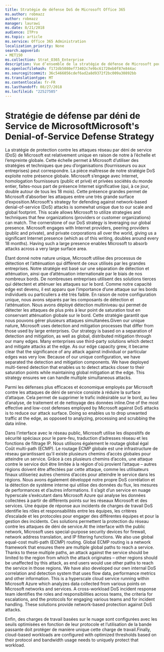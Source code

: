 ```yaml
---
title: Stratégie de défense DoS de Microsoft Office 365
ms.author: robmazz
author: robmazz
manager: laurawi
ms.date: 8/21/2018
audience: ITPro
ms.topic: article
ms.service: Office 365 Administration
localization_priority: None
search.appverid:
- MET150
ms.collection: Strat_O365_Enterprise
description: Vue d’ensemble de la stratégie de défense de Microsoft pour traiter les attaques par déni de service (DoS).
ms.openlocfilehash: f172db5080ef73402c7e9bc61720eb0f87e844ac
ms.sourcegitcommit: 36c5466056cdef6ad2a8d9372f2bc009a30892bb
ms.translationtype: MT
ms.contentlocale: fr-FR
ms.lasthandoff: 08/27/2018
ms.locfileid: "22527505"
---
```

# <a name="microsofts-denial-of-service-defense-strategy"></a><span data-ttu-id="54287-103">Stratégie de défense par déni de Service de Microsoft</span><span class="sxs-lookup"><span data-stu-id="54287-103">Microsoft's Denial-of-Service Defense Strategy</span></span>

<span data-ttu-id="54287-p101">La stratégie de protection contre les attaques réseau par déni de service (DoS) de Microsoft est relativement unique en raison de notre à l’échelle et l’empreinte globale. Cette échelle permet à Microsoft d’utiliser des stratégies et techniques que peu d’organisations (fournisseurs ou aux entreprises) peut correspondre. La pièce maîtresse de notre stratégie DoS exploite notre présence globale. Microsoft s’engage avec Internet, homologation fournisseurs (public et privé) et privées sociétés du monde entier, faites-nous part de présence Internet significative (qui, à ce jour, double autour de tous les 18 mois). Cette présence grandes permet de Microsoft d’absorber les attaques entre une très grande surface d’exposition.</span><span class="sxs-lookup"><span data-stu-id="54287-p101">Microsoft's strategy for defending against network-based denial-of-service (DoS) attacks is somewhat unique due to our scale and global footprint. This scale allows Microsoft to utilize strategies and techniques that few organizations (providers or customer organizations) can match. The cornerstone of our DoS strategy is leveraging our global presence. Microsoft engages with Internet providers, peering providers (public and private), and private corporations all over the world, giving us a significant Internet presence (which as of this writing, doubles around every 18 months). Having such a large presence enables Microsoft to absorb attacks across a very large surface area.</span></span>

<span data-ttu-id="54287-p102">Étant donné notre nature unique, Microsoft utilise des processus de détection et l’atténuation qui diffèrent de ceux utilisés par les grandes entreprises. Notre stratégie est basé sur une séparation de détection et atténuation, ainsi que d’atténuation internationale par le biais de nos nombreux bords. De nombreuses entreprises utilisent des solutions tierces qui détectent et atténuer les attaques sur le bord. Comme notre capacité edge est devenu, il est apparu que l’importance d’une attaque sur les bords individuels ou particuliers a été très faible. En raison de notre configuration unique, nous avons séparés par les composants de détection et l’atténuation. Nous avons déployé détection multiniveau qui permet de détecter les attaques de plus près à leur point de saturation tout en conservant atténuation globale sur le bord. Cette stratégie garantit que nous pouvons gérer plusieurs attaques simultanées.</span><span class="sxs-lookup"><span data-stu-id="54287-p102">Given our unique nature, Microsoft uses detection and mitigation processes that differ from those used by large enterprises. Our strategy is based on a separation of detection and mitigation, as well as global, distributed mitigation through our many edges. Many enterprises use third-party solutions which detect and mitigate attacks at the edge. As our edge capacity grew, it became clear that the significance of any attack against individual or particular edges was very low. Because of our unique configuration, we have separated the detection and mitigation components. We have deployed multi-tiered detection that enables us to detect attacks closer to their saturation points while maintaining global mitigation at the edge. This strategy ensures we can handle multiple simultaneous attacks.</span></span>

<span data-ttu-id="54287-p103">Parmi les défenses plus efficaces et économique employés par Microsoft contre les attaques de déni de service consiste à réduire la surface d’attaque. Cela permet de supprimer le trafic indésirable sur le bord, au lieu d’analyse, de traitement et de nettoyage des données inline.</span><span class="sxs-lookup"><span data-stu-id="54287-p103">One of the most effective and low-cost defenses employed by Microsoft against DoS attacks is to reduce our attack surface. Doing so enables us to drop unwanted traffic at the edge, as opposed to analyzing, processing and scrubbing the data inline.</span></span>

<span data-ttu-id="54287-p104">Dans l’interface avec le réseau public, Microsoft utilise les dispositifs de sécurité spéciaux pour le pare-feu, traduction d’adresses réseau et les fonctions de filtrage IP. Nous utilisons également le routage global égal Coût multi-path (ECMP). Le routage ECMP globale est une infrastructure de réseau garantissant qu’il existe plusieurs chemins d’accès globales pour atteindre un service. Grâce à ces plusieurs chemins d’accès, une attaque contre le service doit être limitée à la région d'où provient l’attaque – autres régions doivent être affectées par cette attaque, comme les utilisateurs finaux utiliseriez autres chemins d’accès pour atteindre le service dans les régions. Nous avons également développé notre propre DoS corrélation et la détection de système interne qui utilise des données du flux, les mesures de performances et d’autres informations. Il s’agit d’un service en nuage hyperscale s’exécutant dans Microsoft Azure qui analyse les données collectées à partir de différents points sur les réseaux Microsoft et des services. Une équipe de réponse aux incidents de charges de travail DoS identifie les rôles et responsabilités entre les équipes, les critères d’escalade et les protocoles pour engager des différentes équipes et pour la gestion des incidents. Ces solutions permettent la protection du réseau contre les attaques de déni de service.</span><span class="sxs-lookup"><span data-stu-id="54287-p104">At the interface with the public network, Microsoft uses special-purpose security devices for firewall, network address translation, and IP filtering functions. We also use global equal-cost multi-path (ECMP) routing. Global ECMP routing is a network framework that ensures there are multiple global paths to reach a service. Thanks to these multiple paths, an attack against the service should be limited to the region from which the attack originates – other regions should be unaffected by this attack, as end users would use other paths to reach the service in those regions. We have also developed our own internal DoS correlation and detection system that uses flow data, performance metrics and other information. This is a hyperscale cloud service running within Microsoft Azure which analyzes data collected from various points on Microsoft networks and services. A cross-workload DoS incident response team identifies the roles and responsibilities across teams, the criteria for escalations, and the protocols for engaging various teams and for incident handling. These solutions provide network-based protection against DoS attacks.</span></span>

<span data-ttu-id="54287-126">Enfin, des charges de travail basées sur le nuage sont configurées avec les seuils optimisées en fonction de leur protocole et l’utilisation de la bande passante doit protéger de manière unique cette charge de travail.</span><span class="sxs-lookup"><span data-stu-id="54287-126">Finally, cloud-based workloads are configured with optimized thresholds based on their protocol and bandwidth usage needs to uniquely protect that workload.</span></span>
